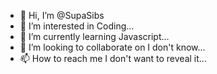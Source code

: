 - 👋 Hi, I’m @SupaSibs
- 👀 I’m interested in Coding...
- 🌱 I’m currently learning Javascript...
- 💞️ I’m looking to collaborate on I don't know...
- 📫 How to reach me I don't want to reveal it...

<!---
SupaSibs/SupaSibs is a ✨ special ✨ repository because its `README.md` (this file) appears on your GitHub profile.
You can click the Preview link to take a look at your changes.
--->
